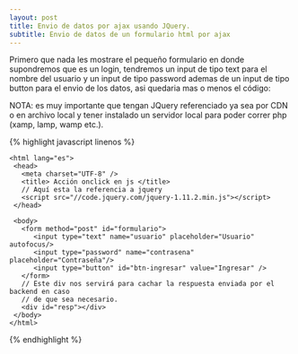 ```yaml
---
layout: post
title: Envio de datos por ajax usando JQuery.
subtitle: Envio de datos de un formulario html por ajax
---
```


Primero que nada les mostrare el pequeño formulario en donde supondremos que es un login, tendremos un input de tipo text para el nombre del usuario y un input de tipo password ademas de un input de tipo button para el envio de los datos, asi quedaria mas o menos el código:

NOTA: es muy importante que tengan JQuery referenciado ya sea por CDN o en archivo local y tener instalado un servidor local para poder correr php (xamp, lamp, wamp etc.).

{% highlight javascript linenos %}
<!DOCTYPE html>
	<html lang="es">
	 <head>
	   <meta charset="UTF-8" />
	   <title> Acción onclick en js </title>
	   // Aquí esta la referencia a jquery
	   <script src="//code.jquery.com/jquery-1.11.2.min.js"></script>
	 </head>

	 <body>
	   <form method="post" id="formulario">
		  <input type="text" name="usuario" placeholder="Usuario" autofocus/>
		  <input type="password" name="contrasena" placeholder="Contraseña"/>
		  <input type="button" id="btn-ingresar" value="Ingresar" />
	   </form>
	   // Este div nos servirá para cachar la respuesta enviada por el backend en caso 
	   // de que sea necesario.
	   <div id="resp"></div>
	 </body>
	</html>
{% endhighlight %}